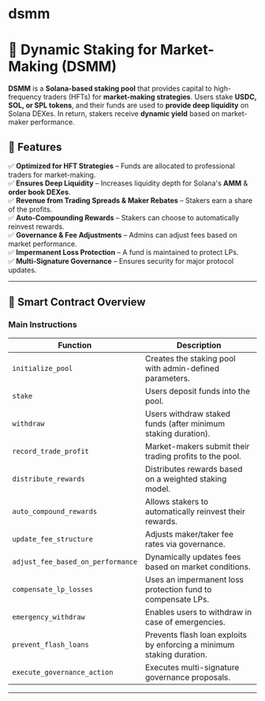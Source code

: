 # dsmm

# 🏦 Dynamic Staking for Market-Making (DSMM)

**DSMM** is a **Solana-based staking pool** that provides capital to high-frequency traders (HFTs) for **market-making strategies**. Users stake **USDC, SOL, or SPL tokens**, and their funds are used to **provide deep liquidity** on Solana DEXes. In return, stakers receive **dynamic yield** based on market-maker performance.

## 🚀 Features

✅ **Optimized for HFT Strategies** – Funds are allocated to professional traders for market-making.  
✅ **Ensures Deep Liquidity** – Increases liquidity depth for Solana's **AMM** & **order book DEXes**.  
✅ **Revenue from Trading Spreads & Maker Rebates** – Stakers earn a share of the profits.  
✅ **Auto-Compounding Rewards** – Stakers can choose to automatically reinvest rewards.  
✅ **Governance & Fee Adjustments** – Admins can adjust fees based on market performance.  
✅ **Impermanent Loss Protection** – A fund is maintained to protect LPs.  
✅ **Multi-Signature Governance** – Ensures security for major protocol updates.  

---

## 📜 Smart Contract Overview

### **Main Instructions**
| Function | Description |
|----------|------------|
| `initialize_pool` | Creates the staking pool with admin-defined parameters. |
| `stake` | Users deposit funds into the pool. |
| `withdraw` | Users withdraw staked funds (after minimum staking duration). |
| `record_trade_profit` | Market-makers submit their trading profits to the pool. |
| `distribute_rewards` | Distributes rewards based on a weighted staking model. |
| `auto_compound_rewards` | Allows stakers to automatically reinvest their rewards. |
| `update_fee_structure` | Adjusts maker/taker fee rates via governance. |
| `adjust_fee_based_on_performance` | Dynamically updates fees based on market conditions. |
| `compensate_lp_losses` | Uses an impermanent loss protection fund to compensate LPs. |
| `emergency_withdraw` | Enables users to withdraw in case of emergencies. |
| `prevent_flash_loans` | Prevents flash loan exploits by enforcing a minimum staking duration. |
| `execute_governance_action` | Executes multi-signature governance proposals. |

---

